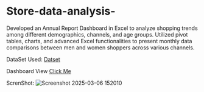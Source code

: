 # Store-data-analysis-
Developed an Annual Report Dashboard in Excel to analyze shopping trends among different demographics, channels, and age groups. Utilized pivot tables, charts, and advanced Excel functionalities to present monthly data comparisons between men and women shoppers across various channels.

DataSet Used: 
<a href="https://github.com/gomkalevaishnavi/Store-data-analysis-/blob/main/Store%20Annual%20Report.xlsx"> Datset </a>

 Dashboard View <a href ="https://github.com/gomkalevaishnavi/Store-data-analysis-/blob/main/Screenshot%202025-03-06%20152010.png">Click Me</a>

 ScrenShot:
 ![Screenshot 2025-03-06 152010](https://github.com/user-attachments/assets/b0fdd194-f277-4b40-bd49-5c606c1a3708)


